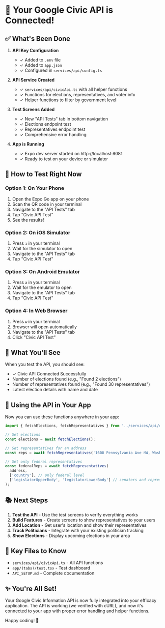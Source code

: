 # 🎉 Your Google Civic API is Connected!

## ✅ What's Been Done

1. **API Key Configuration**
   - ✓ Added to `.env` file
   - ✓ Added to `app.json` 
   - ✓ Configured in `services/api/config.ts`

2. **API Service Created**
   - ✓ `services/api/civicApi.ts` with all helper functions
   - ✓ Functions for elections, representatives, and voter info
   - ✓ Helper functions to filter by government level

3. **Test Screens Added**
   - ✓ New "API Tests" tab in bottom navigation
   - ✓ Elections endpoint test
   - ✓ Representatives endpoint test
   - ✓ Comprehensive error handling

4. **App is Running**
   - ✓ Expo dev server started on http://localhost:8081
   - ✓ Ready to test on your device or simulator

## 🚀 How to Test Right Now

### Option 1: On Your Phone
1. Open the Expo Go app on your phone
2. Scan the QR code in your terminal
3. Navigate to the "API Tests" tab
4. Tap "Civic API Test"
5. See the results!

### Option 2: On iOS Simulator
1. Press `i` in your terminal
2. Wait for the simulator to open
3. Navigate to the "API Tests" tab
4. Tap "Civic API Test"

### Option 3: On Android Emulator
1. Press `a` in your terminal
2. Wait for the emulator to open
3. Navigate to the "API Tests" tab
4. Tap "Civic API Test"

### Option 4: In Web Browser
1. Press `w` in your terminal
2. Browser will open automatically
3. Navigate to the "API Tests" tab
4. Click "Civic API Test"

## 📱 What You'll See

When you test the API, you should see:
- ✓ Civic API Connected Successfully
- Number of elections found (e.g., "Found 2 elections")
- Number of representatives found (e.g., "Found 30 representatives")
- Latest election details with name and date

## 🔧 Using the API in Your App

Now you can use these functions anywhere in your app:

```typescript
import { fetchElections, fetchRepresentatives } from '../services/api/civicApi';

// Get elections
const elections = await fetchElections();

// Get representatives for an address
const reps = await fetchRepresentatives('1600 Pennsylvania Ave NW, Washington, DC 20500');

// Get only federal representatives
const federalReps = await fetchRepresentatives(
  address,
  ['country'], // only federal level
  ['legislatorUpperBody', 'legislatorLowerBody'] // senators and representatives
);
```

## 📚 Next Steps

1. **Test the API** - Use the test screens to verify everything works
2. **Build Features** - Create screens to show representatives to your users
3. **Add Location** - Get user's location and show their representatives
4. **Track Politicians** - Integrate with your existing politician tracking
5. **Show Elections** - Display upcoming elections in your area

## 🎯 Key Files to Know

- `services/api/civicApi.ts` - All API functions
- `app/(tabs)/test.tsx` - Test dashboard
- `API_SETUP.md` - Complete documentation

## ✨ You're All Set!

Your Google Civic Information API is now fully integrated into your efficacy application. The API is working (we verified with cURL), and now it's connected to your app with proper error handling and helper functions.

Happy coding! 🚀
